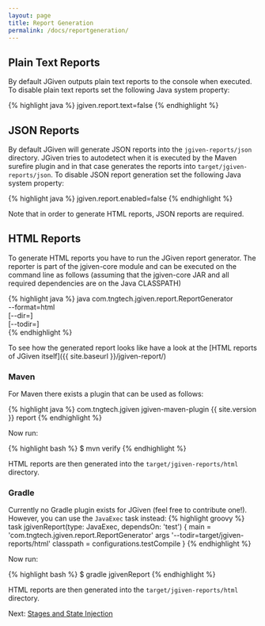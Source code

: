 ```yaml
---
layout: page
title: Report Generation
permalink: /docs/reportgeneration/
---
```


## Plain Text Reports
By default JGiven outputs plain text reports to the console when executed.
To disable plain text reports set the following Java system property:

{% highlight java %}
jgiven.report.text=false
{% endhighlight %}

## JSON Reports

By default JGiven will generate JSON reports into the `jgiven-reports/json` directory.
JGiven tries to autodetect when it is executed by the Maven surefire plugin and in that case generates the
reports into `target/jgiven-reports/json`.
To disable JSON report generation set the following Java system property:

{% highlight java %}
jgiven.report.enabled=false
{% endhighlight %}

Note that in order to generate HTML reports, JSON reports are required.

## HTML Reports
To generate HTML reports you have to run the JGiven report generator.
The reporter is part of the jgiven-core module and can be executed on the command line as follows
(assuming that the jgiven-core JAR and all required dependencies are on the Java CLASSPATH)

{% highlight java %}
java com.tngtech.jgiven.report.ReportGenerator \
  --format=html \
  [--dir=<jsonreports>] \
  [--todir=<targetDir>] \
{% endhighlight %}

To see how the generated report looks like have a look at the
[HTML reports of JGiven itself]({{ site.baseurl }}/jgiven-report/)

### Maven
For Maven there exists a plugin that can be used as follows:

{% highlight java %}
<build>
  <plugins>
    <plugin>
      <groupId>com.tngtech.jgiven</groupId>
      <artifactId>jgiven-maven-plugin</artifactId>
      <version>{{ site.version }}</version>
      <executions>
        <execution>
          <goals>
            <goal>report</goal>
          </goals>
        </execution>
      </executions>
    </plugin>
 </plugins>
</build>
{% endhighlight %}

Now run:

{% highlight bash %}
$ mvn verify
{% endhighlight %}

HTML reports are then generated into the `target/jgiven-reports/html` directory.

### Gradle
Currently no Gradle plugin exists for JGiven (feel free to contribute one!). However, you can use the `JavaExec` task instead:
{% highlight groovy %}
task jgivenReport(type: JavaExec, dependsOn: 'test') {
    main = 'com.tngtech.jgiven.report.ReportGenerator'
    args '--todir=target/jgiven-reports/html'
    classpath = configurations.testCompile
}
{% endhighlight %}

Now run:

{% highlight bash %}
$ gradle jgivenReport
{% endhighlight %}

HTML reports are then generated into the `target/jgiven-reports/html` directory.

Next: [Stages and State Injection]({{site.baseurl}}/docs/stages/)
